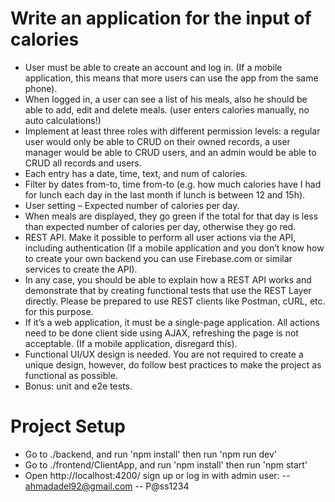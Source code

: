 # Write an application for the input of calories

- User must be able to create an account and log in. (If a mobile application, this means that more users can use the app from the same phone).
- When logged in, a user can see a list of his meals, also he should be able to add, edit and delete meals. (user enters calories manually, no auto calculations!)
- Implement at least three roles with different permission levels: a regular user would only be able to CRUD on their owned records, a user manager would be able to CRUD users, and an admin would be able to CRUD all records and users.
- Each entry has a date, time, text, and num of calories.
- Filter by dates from-to, time from-to (e.g. how much calories have I had for lunch each day in the last month if lunch is between 12 and 15h).
- User setting – Expected number of calories per day.
- When meals are displayed, they go green if the total for that day is less than expected number of calories per day, otherwise they go red.
- REST API. Make it possible to perform all user actions via the API, including authentication (If a mobile application and you don’t know how to create your own backend you can use Firebase.com or similar services to create the API).
- In any case, you should be able to explain how a REST API works and demonstrate that by creating functional tests that use the REST Layer directly. Please be prepared to use REST clients like Postman, cURL, etc. for this purpose.
- If it’s a web application, it must be a single-page application. All actions need to be done client side using AJAX, refreshing the page is not acceptable. (If a mobile application, disregard this).
- Functional UI/UX design is needed. You are not required to create a unique design, however, do follow best practices to make the project as functional as possible.
- Bonus: unit and e2e tests.


# Project Setup

- Go to ./backend, and run 'npm install' then run 'npm run dev'
- Go to ./frontend/ClientApp, and run 'npm install' then run 'npm start'
- Open http://localhost:4200/ sign up or log in with admin user:
-- ahmadadel92@gmail.com
-- P@ss1234
